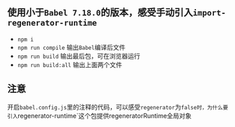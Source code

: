 ## 使用小于`Babel 7.18.0`的版本，感受手动引入`import-regenerator-runtime`
- `npm i`
- `npm run compile` 输出`Babel`编译后文件
- `npm run build` 输出最后包，可在浏览器运行
- `npm run build:all` 输出上面两个文件

## 注意
开启`babel.config.js`里的注释的代码，可以感受`regenerator`为`false时，为什么要引入`regenerator-runtime`这个包提供regeneratorRuntime全局对象